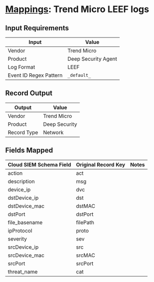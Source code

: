 # [Mappings](README.md): Trend Micro LEEF logs

## Input Requirements

|Input|Value|
|-----|-----|
|Vendor|Trend Micro|
|Product|Deep Security Agent|
|Log Format|LEEF|
|Event ID Regex Pattern|`_default_`|

## Record Output

|Output|Value|
|------|-----|
|Vendor|Trend Micro|
|Product|Deep Security|
|Record Type|Network|

## Fields Mapped

|Cloud SIEM Schema Field|Original Record Key|Notes|
|-----------------------|-------------------|-----|
|action|act||
|description|msg||
|device_ip|dvc||
|dstDevice_ip|dst||
|dstDevice_mac|dstMAC||
|dstPort|dstPort||
|file_basename|filePath||
|ipProtocol|proto||
|severity|sev||
|srcDevice_ip|src||
|srcDevice_mac|srcMAC||
|srcPort|srcPort||
|threat_name|cat||

